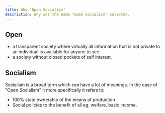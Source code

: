 ```yaml
---
title: Why "Open Socialism"
description: Why was the name "Open Socialism" selected.
---
```


## Open

* a transparent society where virtually all information that is not private to an individual is available for anyone to see.
* a society without closed pockets of self interest.

## Socialism

Socialism is a broad term which can have a lot of meanings. In the case of "Open Socialism" it more specifically it refers to:

- 100% state ownership of the means of production
- Social policies to the benefit of all eg. welfare, basic income.
